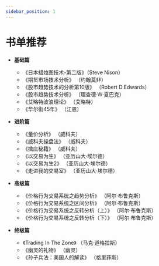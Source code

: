 ```yaml
---
sidebar_position: 1
---
```


# 书单推荐

- **基础篇**
    - 《日本蜡烛图技术-第二版》（Steve Nison）
    - 《期货市场技术分析》 （约翰莫非）
    - 《股市趋势技术的分析第10版》 （Robert D.Edwards）
    - 《股市趋势技术分析》 （理查德·W·夏巴克）
    - 《艾略特波浪理论》 （艾略特）
    - 《华尔街45年》 （江恩）
- **进阶篇**
    - 《量价分析》 （威科夫）
    - 《威科夫操盘法》 （威科夫）
    - 《擒庄秘籍》 （威科夫）
    - 《以交易为生》 （亚历山大·埃尔德）
    - 《以交易为生2》 （亚历山大·埃尔德）
    - 《走进我的交易室》 （亚历山大·埃尔德）
- **高级篇**
    - 《价格行为交易系统之趋势分析》 （阿尔·布鲁克斯）
    - 《价格行为交易系统之区间分析》 （阿尔·布鲁克斯）
    - 《价格行为交易系统之反转分析（上）》 （阿尔·布鲁克斯）
    - 《价格行为交易系统之反转分析（下）》 （阿尔·布鲁克斯）

- **终级篇**
    - 《Trading In The Zone》 （马克·道格拉斯）
    - 《幽灵的礼物》 （幽灵）
    - 《孙子兵法：美国人的解读》 （格里菲斯）